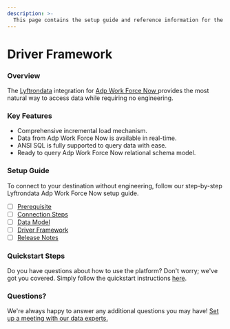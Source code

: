 ```yaml
---
description: >-
  This page contains the setup guide and reference information for the Adp Work Force Now source connector.
---
```


# Driver Framework

### Overview

The [Lyftrondata](https://www.lyftrondata.com/) integration for [Adp Work Force Now](https://www.lyftrondata.com/integration/adp-work-force-now/)[ ](https://www.lyftrondata.com/integration/adp-work-force-now/)provides the most natural way to access data while requiring no engineering.

### Key Features

* Comprehensive incremental load mechanism.
* Data from Adp Work Force Now is available in real-time.&#x20;
* ANSI SQL is fully supported to query data with ease.
* Ready to query Adp Work Force Now relational schema model.

### Setup Guide

To connect to your destination without engineering, follow our step-by-step Lyftrondata Adp Work Force Now setup guide.

* [ ] [Prerequisite](../../human-resource-analytics/adp-work-force-now/prerequisite.md)
* [ ] [Connection Steps](../../human-resource-analytics/adp-work-force-now/connection-steps.md)
* [ ] [Data Model](../../human-resource-analytics/adp-work-force-now/data-model/)
* [ ] [Driver Framework](../../human-resource-analytics/adp-work-force-now/driver-framework/)
* [ ] [Release Notes](../../human-resource-analytics/adp-work-force-now/release-notes.md)

### Quickstart Steps

Do you have questions about how to use the platform? Don't worry; we've got you covered. Simply follow the quickstart instructions [here](../../../quickstart-steps.md).

### Questions? <a href="#questions" id="questions"></a>

We're always happy to answer any additional questions you may have! [Set up a meeting with our data experts.](https://www.lyftrondata.com/book-a-meeting/)


